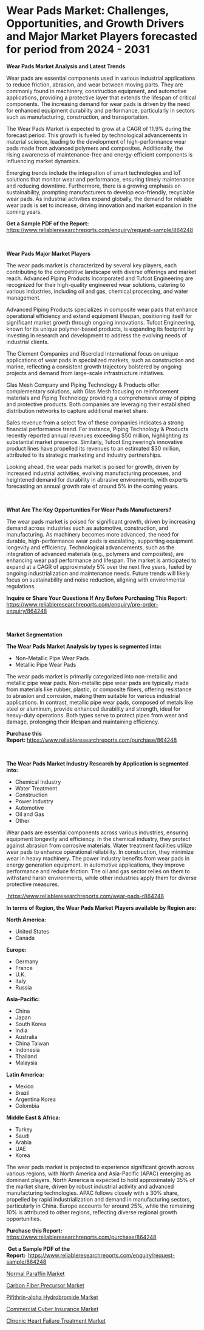 <p><h1>Wear Pads Market: Challenges, Opportunities, and Growth Drivers and Major Market Players forecasted for period from 2024 - 2031</h1></p><p><strong>Wear Pads Market Analysis and Latest Trends</strong></p>
<p><p>Wear pads are essential components used in various industrial applications to reduce friction, abrasion, and wear between moving parts. They are commonly found in machinery, construction equipment, and automotive applications, providing a protective layer that extends the lifespan of critical components. The increasing demand for wear pads is driven by the need for enhanced equipment durability and performance, particularly in sectors such as manufacturing, construction, and transportation.</p><p>The Wear Pads Market is expected to grow at a CAGR of 11.9% during the forecast period. This growth is fueled by technological advancements in material science, leading to the development of high-performance wear pads made from advanced polymers and composites. Additionally, the rising awareness of maintenance-free and energy-efficient components is influencing market dynamics. </p><p>Emerging trends include the integration of smart technologies and IoT solutions that monitor wear and performance, ensuring timely maintenance and reducing downtime. Furthermore, there is a growing emphasis on sustainability, prompting manufacturers to develop eco-friendly, recyclable wear pads. As industrial activities expand globally, the demand for reliable wear pads is set to increase, driving innovation and market expansion in the coming years.</p></p>
<p><strong>Get a Sample PDF of the Report:&nbsp;</strong> <a href="https://www.reliableresearchreports.com/enquiry/request-sample/864248?utm_campaign=37&utm_medium=2&utm_source=Github&utm_content=ia&utm_term=11112024&utm_id=wear-pads">https://www.reliableresearchreports.com/enquiry/request-sample/864248</a></p>
<p>&nbsp;</p>
<p><strong>Wear Pads Major Market Players</strong></p>
<p><p>The wear pads market is characterized by several key players, each contributing to the competitive landscape with diverse offerings and market reach. Advanced Piping Products Incorporated and Tufcot Engineering are recognized for their high-quality engineered wear solutions, catering to various industries, including oil and gas, chemical processing, and water management.</p><p>Advanced Piping Products specializes in composite wear pads that enhance operational efficiency and extend equipment lifespan, positioning itself for significant market growth through ongoing innovations. Tufcot Engineering, known for its unique polymer-based products, is expanding its footprint by investing in research and development to address the evolving needs of industrial clients.</p><p>The Clement Companies and Riserclad International focus on unique applications of wear pads in specialized markets, such as construction and marine, reflecting a consistent growth trajectory bolstered by ongoing projects and demand from large-scale infrastructure initiatives.</p><p>Glas Mesh Company and Piping Technology & Products offer complementary solutions, with Glas Mesh focusing on reinforcement materials and Piping Technology providing a comprehensive array of piping and protective products. Both companies are leveraging their established distribution networks to capture additional market share.</p><p>Sales revenue from a select few of these companies indicates a strong financial performance trend. For instance, Piping Technology & Products recently reported annual revenues exceeding $50 million, highlighting its substantial market presence. Similarly, Tufcot Engineering’s innovative product lines have propelled its revenues to an estimated $30 million, attributed to its strategic marketing and industry partnerships.</p><p>Looking ahead, the wear pads market is poised for growth, driven by increased industrial activities, evolving manufacturing processes, and heightened demand for durability in abrasive environments, with experts forecasting an annual growth rate of around 5% in the coming years.</p></p>
<p>&nbsp;</p>
<p><strong>What Are The Key Opportunities For Wear Pads Manufacturers?</strong></p>
<p><p>The wear pads market is poised for significant growth, driven by increasing demand across industries such as automotive, construction, and manufacturing. As machinery becomes more advanced, the need for durable, high-performance wear pads is escalating, supporting equipment longevity and efficiency. Technological advancements, such as the integration of advanced materials (e.g., polymers and composites), are enhancing wear pad performance and lifespan. The market is anticipated to expand at a CAGR of approximately 5% over the next five years, fueled by ongoing industrialization and maintenance needs. Future trends will likely focus on sustainability and noise reduction, aligning with environmental regulations.</p></p>
<p><strong>Inquire or Share Your Questions If Any Before Purchasing This Report:</strong> <a href="https://www.reliableresearchreports.com/enquiry/pre-order-enquiry/864248?utm_campaign=37&utm_medium=2&utm_source=Github&utm_content=ia&utm_term=11112024&utm_id=wear-pads">https://www.reliableresearchreports.com/enquiry/pre-order-enquiry/864248</a></p>
<p>&nbsp;</p>
<p><strong>Market Segmentation</strong></p>
<p><strong>The Wear Pads Market Analysis by types is segmented into:</strong></p>
<p><ul><li>Non-Metallic Pipe Wear Pads</li><li>Metallic Pipe Wear Pads</li></ul></p>
<p><p>The wear pads market is primarily categorized into non-metallic and metallic pipe wear pads. Non-metallic pipe wear pads are typically made from materials like rubber, plastic, or composite fibers, offering resistance to abrasion and corrosion, making them suitable for various industrial applications. In contrast, metallic pipe wear pads, composed of metals like steel or aluminum, provide enhanced durability and strength, ideal for heavy-duty operations. Both types serve to protect pipes from wear and damage, prolonging their lifespan and maintaining efficiency.</p></p>
<p><strong>Purchase this Report:&nbsp;</strong><a href="https://www.reliableresearchreports.com/purchase/864248?utm_campaign=37&utm_medium=2&utm_source=Github&utm_content=ia&utm_term=11112024&utm_id=wear-pads">https://www.reliableresearchreports.com/purchase/864248</a></p>
<p>&nbsp;</p>
<p><strong>The Wear Pads Market Industry Research by Application is segmented into:</strong></p>
<p><ul><li>Chemical Industry</li><li>Water Treatment</li><li>Construction</li><li>Power Industry</li><li>Automotive</li><li>Oil and Gas</li><li>Other</li></ul></p>
<p><p>Wear pads are essential components across various industries, ensuring equipment longevity and efficiency. In the chemical industry, they protect against abrasion from corrosive materials. Water treatment facilities utilize wear pads to enhance operational reliability. In construction, they minimize wear in heavy machinery. The power industry benefits from wear pads in energy generation equipment. In automotive applications, they improve performance and reduce friction. The oil and gas sector relies on them to withstand harsh environments, while other industries apply them for diverse protective measures.</p></p>
<p><a href="https://www.reliableresearchreports.com/wear-pads-r864248?utm_campaign=37&utm_medium=2&utm_source=Github&utm_content=ia&utm_term=11112024&utm_id=wear-pads">&nbsp;https://www.reliableresearchreports.com/wear-pads-r864248</a></p>
<p><strong>In terms of Region, the Wear Pads Market Players available by Region are:</strong></p>
<p>
    <p> <strong> North America: </strong>
        <ul>
            <li>United States</li>
            <li>Canada</li>
        </ul>
        </p> 
    <p> <strong> Europe: </strong>
        <ul>
            <li>Germany</li>
            <li>France</li>
            <li>U.K.</li>
            <li>Italy</li>
            <li>Russia</li>
        </ul>
        </p> 
    <p> <strong> Asia-Pacific: </strong>
        <ul>
            <li>China</li>
            <li>Japan</li>
            <li>South Korea</li>
            <li>India</li>
            <li>Australia</li>
            <li>China Taiwan</li>
            <li>Indonesia</li>
            <li>Thailand</li>
            <li>Malaysia</li>
        </ul>
        </p> 
    <p> <strong> Latin America: </strong>
        <ul>
            <li>Mexico</li>
            <li>Brazil</li>
            <li>Argentina Korea</li>
            <li>Colombia</li>
        </ul>
        </p> 
    <p> <strong> Middle East & Africa: </strong>
        <ul>
            <li>Turkey</li>
            <li>Saudi</li>
            <li>Arabia</li>
            <li>UAE</li>
            <li>Korea</li>
        </ul>
    </p>
    </p>
<p><p>The wear pads market is projected to experience significant growth across various regions, with North America and Asia-Pacific (APAC) emerging as dominant players. North America is expected to hold approximately 35% of the market share, driven by robust industrial activity and advanced manufacturing technologies. APAC follows closely with a 30% share, propelled by rapid industrialization and demand in manufacturing sectors, particularly in China. Europe accounts for around 25%, while the remaining 10% is attributed to other regions, reflecting diverse regional growth opportunities.</p></p>
<p><strong>Purchase this Report: </strong><a href="https://www.reliableresearchreports.com/purchase/864248?utm_campaign=37&utm_medium=2&utm_source=Github&utm_content=ia&utm_term=11112024&utm_id=wear-pads">https://www.reliableresearchreports.com/purchase/864248</a></p>
<p>&nbsp;<strong>Get a Sample PDF of the Report:&nbsp;&nbsp;</strong><a href="https://www.reliableresearchreports.com/enquiry/request-sample/864248?utm_campaign=37&utm_medium=2&utm_source=Github&utm_content=ia&utm_term=11112024&utm_id=wear-pads">https://www.reliableresearchreports.com/enquiry/request-sample/864248</a></p>
<p><strong></strong></p>
<p><p><a href="https://github.com/tomasa8xtkvotaw/Market-Research-Report-List-1/blob/main/normal-paraffin-market.md?utm_campaign=37&utm_medium=2&utm_source=Github&utm_content=ia&utm_term=11112024&utm_id=wear-pads">Normal Paraffin Market</a></p><p><a href="https://github.com/MegiMusaj575/Market-Research-Report-List-1/blob/main/carbon-fiber-precursor-market.md?utm_campaign=37&utm_medium=2&utm_source=Github&utm_content=ia&utm_term=11112024&utm_id=wear-pads">Carbon Fiber Precursor Market</a></p><p><a href="https://www.linkedin.com/pulse/pifithrin-alpha-hydrobromide-ecosystem-mapping-innovation-value-lyd6c?utm_campaign=37&utm_medium=2&utm_source=Github&utm_content=ia&utm_term=11112024&utm_id=wear-pads">Pifithrin-alpha Hydrobromide Market</a></p><p><a href="https://issuu.com/reportprime-2/docs/commercial-cyber-insurance-market-s_f55d45515d4d7b?utm_campaign=37&utm_medium=2&utm_source=Github&utm_content=ia&utm_term=11112024&utm_id=wear-pads">Commercial Cyber Insurance Market</a></p><p><a href="https://issuu.com/reportprime-2/docs/chronic-heart-failure-treatment-mar_ec9b4f6812da24?utm_campaign=37&utm_medium=2&utm_source=Github&utm_content=ia&utm_term=11112024&utm_id=wear-pads">Chronic Heart Failure Treatment Market</a></p></p>